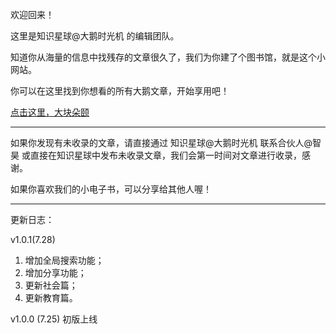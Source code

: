 欢迎回来！

这里是知识星球@大鹅时光机 的编辑团队。

知道你从海量的信息中找残存的文章很久了，我们为你建了个图书馆，就是这个小网站。

你可以在这里找到你想看的所有大鹅文章，开始享用吧！

[点击这里，大块朵颐](/preface)

----
如果你发现有未收录的文章，请直接通过 知识星球@大鹅时光机 联系合伙人@智昊 或直接在知识星球中发布未收录文章，我们会第一时间对文章进行收录，感谢。

如果你喜欢我们的小电子书，可以分享给其他人喔！

<link rel="stylesheet" href="https://cdnjs.cloudflare.com/ajax/libs/social-share.js/1.0.16/css/share.min.css">
<div class="social-share"></div>
<script type="text/javascript" src="https://cdnjs.cloudflare.com/ajax/libs/social-share.js/1.0.16/js/social-share.min.js"></script>

-----
更新日志：

v1.0.1(7.28)
1. 增加全局搜索功能；
2. 增加分享功能；
3. 更新社会篇；
4. 更新教育篇。

v1.0.0 (7.25)
初版上线